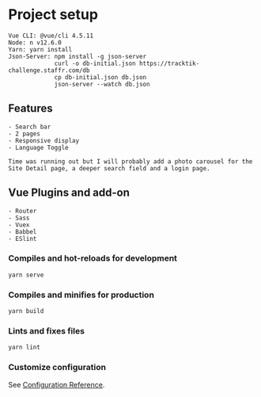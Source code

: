 # Project setup
```
Vue CLI: @vue/cli 4.5.11
Node: n v12.6.0
Yarn: yarn install
Json-Server: npm install -g json-server
             curl -o db-initial.json https://tracktik-challenge.staffr.com/db
             cp db-initial.json db.json
             json-server --watch db.json
```

## Features
```
- Search bar
- 2 pages
- Responsive display
- Language Toggle

Time was running out but I will probably add a photo carousel for the Site Detail page, a deeper search field and a login page.
```

## Vue Plugins and add-on
```
- Router
- Sass
- Vuex
- Babbel
- ESlint
```

### Compiles and hot-reloads for development
```
yarn serve
```

### Compiles and minifies for production
```
yarn build
```

### Lints and fixes files
```
yarn lint
```

### Customize configuration
See [Configuration Reference](https://cli.vuejs.org/config/).
